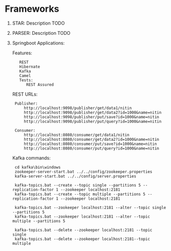 # Frameworks
1. STAR: Description TODO

2. PARSER: Description TODO

3. Springboot Applications:

    Features:
    
          REST
          Hibernate
          Kafka
          Camel
          Tests:
             REST Assured
   
    REST URLs:

        Publisher:
            http://localhost:9098/publisher/get/data1/nitin
            http://localhost:9098/publisher/get/data2?id=1000&name=nitin
            http://localhost:9098/publisher/put/save?id=1000&name=nitin
            http://localhost:9098/publisher/put/query?id=1000&name=nitin

        Consumer:
            http://localhost:8080/consumer/get/data1/nitin
            http://localhost:8080/consumer/get/data2?id=1000&name=nitin
            http://localhost:8080/consumer/put/save?id=1000&name=nitin
            http://localhost:8080/consumer/put/query?id=1000&name=nitin
  
  
    Kafka commands:
  
        cd kafka\bin\windows
        zookeeper-server-start.bat ../../config/zookeeper.properties
        kafka-server-start.bat ../../config/server.properties

        kafka-topics.bat --create --topic single --partitions 5 --replication-factor 1 --zookeeper localhost:2181
        kafka-topics.bat --create --topic multiple --partitions 5 --replication-factor 1 --zookeeper localhost:2181

        kafka-topics.bat --zookeeper localhost:2181 --alter --topic single --partitions 5
        kafka-topics.bat --zookeeper localhost:2181 --alter --topic multiple --partitions 5

        kafka-topics.bat --delete --zookeeper localhost:2181 --topic single
        kafka-topics.bat --delete --zookeeper localhost:2181--topic multiple
